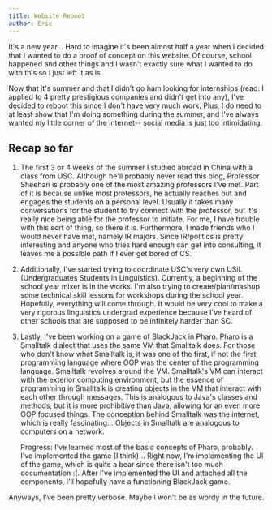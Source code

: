 ```yaml
---
title: Website Reboot
author: Eric
---
```


It's a new year... Hard to imagine it's been almost half a year when I decided that I wanted to do a proof of concept on this website. Of course, school happened and other things and I wasn't exactly sure what I wanted to do with this so I just left it as is.

Now that it's summer and that I didn't go ham looking for internships (read: I applied to 4 pretty prestigious companies and didn't get into any), I've decided to reboot this since I don't have very much work. Plus, I do need to at least show that I'm doing something during the summer, and I've always wanted my little corner of the internet-- social media is just too intimidating.

## Recap so far
1. The first 3 or 4 weeks of the summer I studied abroad in China with a class from USC. Although he'll probably never read this blog, Professor Sheehan is probably one of the most amazing professors I've met. Part of it is because unlike most professors, he actually reaches out and engages the students on a personal level. Usually it takes many conversations for the student to try connect with the professor, but it's really nice being able for the professor to initiate. For me, I have trouble with this sort of thing, so there it is. Furthermore, I made friends who I would never have met, namely IR majors. Since IR/politics is pretty interesting and anyone who tries hard enough can get into consulting, it leaves me a possible path if I ever get bored of CS.

2. Additionally, I've started trying to coordinate USC's very own USiL (Undergraduates Students in Linguistics). Currently, a beginning of the school year mixer is in the works. I'm also trying to create/plan/mashup some technical skill lessons for workshops during the school year. Hopefully, everything will come through. It would be very cool to make a very rigorous linguistics undergrad experience because I've heard of other schools that are supposed to be infinitely harder than SC.

3. Lastly, I've been working on a game of BlackJack in Pharo. 
    Pharo is a Smalltalk dialect that uses the same VM that Smalltalk does. For those who don't know what Smalltalk is, it was one of the first, if not the first, programming language where OOP was the center of the programming language. Smalltalk revolves around the VM. Smalltalk's VM can interact with the exterior computing environment, but the essence of programming in Smalltalk is creating objects in the VM that interact with each other through messages. This is analogous to Java's classes and methods, but it is more prohibitive than Java, allowing for an even more OOP focused things. The conception behind Smalltalk was the internet, which is really fascinating... Objects in Smalltalk are analogous to computers on a network.

    Progress: I've learned most of the basic concepts of Pharo, probably. I've implemented the game (I think)... Right now, I'm implementing the UI of the game, which is quite a bear since there isn't too much documentation :(. After I've implemented the UI and attached all the components, I'll hopefully have a functioning BlackJack game.

Anyways, I've been pretty verbose. Maybe I won't be as wordy in the future.